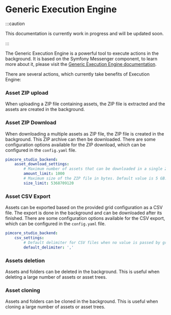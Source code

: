 # Generic Execution Engine
:::caution

This documentation is currently work in progress and will be updated soon.

:::

The Generic Execution Engine is a powerful tool to execute actions in the background. It is based on the Symfony Messenger component, to learn more about it, please visit the [Generic Execution Engine documentation](https://github.com/pimcore/pimcore/tree/11.x/doc/19_Development_Tools_and_Details/08_Generic_Execution_Engine).

There are several actions, which currently take benefits of Execution Engine:

### Asset ZIP upload
When uploading a ZIP file containing assets, the ZIP file is extracted and the assets are created in the background.

### Asset ZIP Download
When downloading a multiple assets as ZIP file, the ZIP file is created in the background. This ZIP archive can then be downloaded.
There are some configuration options available for the ZIP download, which can be configured in the `config.yaml` file.

```yaml
pimcore_studio_backend:
    asset_download_settings:
        # Maximum number of assets that can be downloaded in a single ZIP file. Default value is 1000.
        amount_limit: 1000
        # Maximum size of the ZIP file in bytes. Default value is 5 GB.
        size_limit: 5368709120
```

### Asset CSV Export
Assets can be exported based on the provided grid configuration as a CSV file. The export is done in the background and can be downloaded after its finished.
There are some configuration options available for the CSV export, which can be configured in the `config.yaml` file.

```yaml
pimcore_studio_backend:
    csv_settings:
        # Default delimiter for CSV files when no value is passed by grid configuration. Default value is ','.
        default_delimiter: ','
```

### Assets deletion
Assets and folders can be deleted in the background. This is useful when deleting a large number of assets or asset trees.

### Asset cloning
Assets and folders can be cloned in the background. This is useful when cloning a large number of assets or asset trees.
